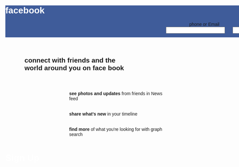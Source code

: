 <html>
<head>
<title>facebook page</title>
<style>
body{
    font-family:arial,helvetica;}
#contant{
        width:1400px;height:100px;background-color:#3f5c9A;clear:all;FONT-COLOE:WHITE;}
h1{color:white;}
#container{margin-top:60px;margin-left:60px;margin-bottom:60px;}
#heading{
         margin-left:200px;margin-bottom:50px;}

               
              
</style>
</head>
<body>
<div id="header">
<div id="contant">
<form action=""method="post">
<h1 style"color:white;">facebook</h1>
<center><label>phone or Email</label>&nbsp;&nbsp;&nbsp;&nbsp;&nbsp;&nbsp;&nbsp;&nbsp;&nbsp;&nbsp;&nbsp;&nbsp;&nbsp;&nbsp;&nbsp;&nbsp;&nbsp;&nbsp;&nbsp;&nbsp;&nbsp;&nbsp;&nbsp;&nbsp;<label>password</label></br></center>
<center><input type="text"name="fname">&nbsp;&nbsp;&nbsp;&nbsp;&nbsp;&nbsp;<input type="text"name"fname"></br></center>
</div>
<div id="container">
<h2>connect with friends and the</br> world around you on face book</h2>
</div>
<div id="heading">
 <b>see photos and updates</b> from friends in News feed</br>
<br><br>
<b>share what's new</b> in your timeline</br>
<br><br>
<b>find more</b>  of what you're looking for with graph search</br>
</div>
<div id="sidebar">
<h1>Sign Up</h1>






</div>





















</div>
